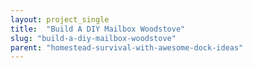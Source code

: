 ```yaml
---
layout: project_single
title:  "Build A DIY Mailbox Woodstove"
slug: "build-a-diy-mailbox-woodstove"
parent: "homestead-survival-with-awesome-dock-ideas"
---
```

 